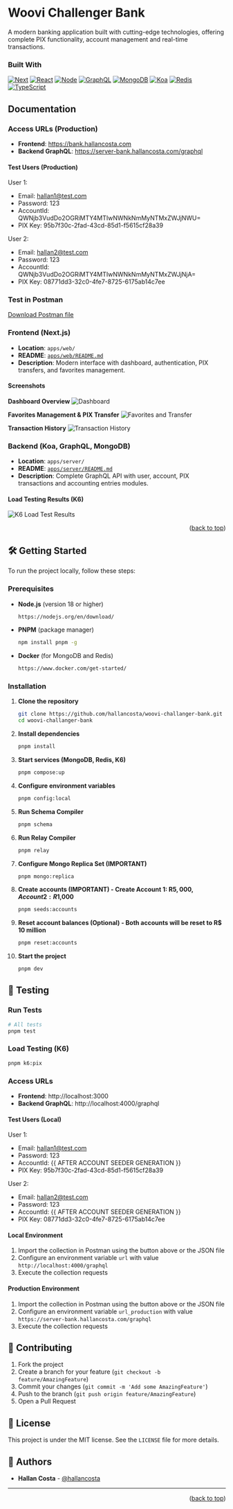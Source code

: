 # Woovi Challenger Bank

<div id="top"></div>
A modern banking application built with cutting-edge technologies, offering complete PIX functionality, account management and real-time transactions.

### Built With

[![Next][next.js]][next-url]
[![React][react.js]][react-url]
[![Node][node.js]][node-url]
[![GraphQL][graphql]][graphql-url]
[![MongoDB][mongodb]][mongodb-url]
[![Koa][koa]][koa-url]
[![Redis][redis]][redis-url]
[![TypeScript][typescript]][typescript-url]

## Documentation

### Access URLs (Production)
- **Frontend**: https://bank.hallancosta.com
- **Backend GraphQL**: https://server-bank.hallancosta.com/graphql

#### Test Users (Production)

User 1:
- Email: hallan1@test.com
- Password: 123
- AccountId: QWNjb3VudDo2OGRiMTY4MTIwNWNkNmMyNTMxZWJjNWU=
- PIX Key: 95b7f30c-2fad-43cd-85d1-f5615cf28a39

User 2:
- Email: hallan2@test.com  
- Password: 123
- AccountId: QWNjb3VudDo2OGRiMTY4MTIwNWNkNmMyNTMxZWJjNjA=
- PIX Key: 08771dd3-32c0-4fe7-8725-6175ab14c7ee

### Test in Postman
[Download Postman file](https://raw.githubusercontent.com/HallanCosta/woovi-challanger-bank/refs/heads/main/apps/server/docs/graphql-api-collection.json)

### Frontend (Next.js)
- **Location**: `apps/web/`
- **README**: [`apps/web/README.md`](apps/web/README.md)
- **Description**: Modern interface with dashboard, authentication, PIX transfers, and favorites management.

#### Screenshots
**Dashboard Overview**
![Dashboard](screenshots/dashboard.png)

**Favorites Management & PIX Transfer**
![Favorites and Transfer](screenshots/favorites-n-transfer.png)

**Transaction History**
![Transaction History](screenshots/history-transactions.png)

### Backend (Koa, GraphQL, MongoDB)
- **Location**: `apps/server/`
- **README**: [`apps/server/README.md`](apps/server/README.md)
- **Description**: Complete GraphQL API with user, account, PIX transactions and accounting entries modules.

#### Load Testing Results (K6)
![K6 Load Test Results](screenshots/test-k6.png)

<p align="right">(<a href="#top">back to top</a>)</p>

## 🛠️ Getting Started

To run the project locally, follow these steps:

### Prerequisites

- **Node.js** (version 18 or higher)
  ```sh
  https://nodejs.org/en/download/
  ```

- **PNPM** (package manager)
  ```sh
  npm install pnpm -g
  ```

- **Docker** (for MongoDB and Redis)
  ```sh
  https://www.docker.com/get-started/
  ```

### Installation

1. **Clone the repository**
   ```sh
   git clone https://github.com/hallancosta/woovi-challanger-bank.git
   cd woovi-challanger-bank
   ```

2. **Install dependencies**
   ```sh
   pnpm install
   ```

3. **Start services (MongoDB, Redis, K6)**
   ```sh
   pnpm compose:up
   ```

4. **Configure environment variables**
   ```sh
   pnpm config:local
   ```

5. **Run Schema Compiler**
   ```sh
   pnpm schema
   ```

6. **Run Relay Compiler**
   ```sh
   pnpm relay
   ```

7. **Configure Mongo Replica Set (IMPORTANT)**
   ```sh
   pnpm mongo:replica
   ```

8. **Create accounts (IMPORTANT) - Create Account 1: R$5,000, Account 2: R$1,000**
   ```sh
   pnpm seeds:accounts
   ```

9. **Reset account balances (Optional) - Both accounts will be reset to R$ 10 million**
   ```sh
   pnpm reset:accounts
   ```

10. **Start the project**
    ```sh
    pnpm dev
    ```

## 🧪 Testing

### Run Tests
```sh
# All tests
pnpm test
```

### Load Testing (K6)
```sh
pnpm k6:pix
```

### Access URLs
- **Frontend**: http://localhost:3000
- **Backend GraphQL**: http://localhost:4000/graphql

#### Test Users (Local)

User 1:
- Email: hallan1@test.com
- Password: 123
- AccountId: {{ AFTER ACCOUNT SEEDER GENERATION }}
- PIX Key: 95b7f30c-2fad-43cd-85d1-f5615cf28a39

User 2:
- Email: hallan2@test.com  
- Password: 123
- AccountId: {{ AFTER ACCOUNT SEEDER GENERATION }}
- PIX Key: 08771dd3-32c0-4fe7-8725-6175ab14c7ee


#### Local Environment
1. Import the collection in Postman using the button above or the JSON file
2. Configure an environment variable `url` with value `http://localhost:4000/graphql`
3. Execute the collection requests

#### Production Environment  
1. Import the collection in Postman using the button above or the JSON file
2. Configure an environment variable `url_production` with value `https://server-bank.hallancosta.com/graphql`
3. Execute the collection requests

## 🤝 Contributing

1. Fork the project
2. Create a branch for your feature (`git checkout -b feature/AmazingFeature`)
3. Commit your changes (`git commit -m 'Add some AmazingFeature'`)
4. Push to the branch (`git push origin feature/AmazingFeature`)
5. Open a Pull Request

## 📝 License

This project is under the MIT license. See the `LICENSE` file for more details.

## 👥 Authors

- **Hallan Costa** - [@hallancosta](https://github.com/hallancosta)

---

<p align="right">(<a href="#top">back to top</a>)</p>

<!-- Badges -->
[next.js]: https://img.shields.io/badge/Next.js-000000?style=for-the-badge&logo=nextdotjs&logoColor=white
[next-url]: https://nextjs.org/
[react.js]: https://img.shields.io/badge/React-20232A?style=for-the-badge&logo=react&logoColor=61DAFB
[react-url]: https://reactjs.org/
[node.js]: https://img.shields.io/badge/NodeJS-339933?style=for-the-badge&logo=nodedotjs&logoColor=white
[node-url]: https://nodejs.org/
[graphql]: https://img.shields.io/badge/Graphql-E10098?style=for-the-badge&logo=graphql&logoColor=white
[graphql-url]: https://graphql.org/
[mongodb]: https://img.shields.io/badge/MongoDB-47A248?style=for-the-badge&logo=mongodb&logoColor=white
[mongodb-url]: https://mongodb.com
[koa]: https://img.shields.io/badge/Koa-F9F9F9?style=for-the-badge&logo=koa&logoColor=33333D
[koa-url]: https://koajs.com
[redis]: https://img.shields.io/badge/Redis-DC382D?style=for-the-badge&logo=redis&logoColor=white
[redis-url]: https://redis.io
[typescript]: https://img.shields.io/badge/TypeScript-3178C6?style=for-the-badge&logo=typescript&logoColor=white
[typescript-url]: https://www.typescriptlang.org